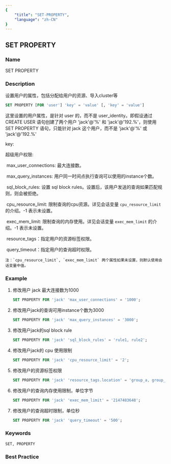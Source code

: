 ```yaml
---
{
    "title": "SET-PROPERTY",
    "language": "zh-CN"
}
---
```


<!--
Licensed to the Apache Software Foundation (ASF) under one
or more contributor license agreements.  See the NOTICE file
distributed with this work for additional information
regarding copyright ownership.  The ASF licenses this file
to you under the Apache License, Version 2.0 (the
"License"); you may not use this file except in compliance
with the License.  You may obtain a copy of the License at

  http://www.apache.org/licenses/LICENSE-2.0

Unless required by applicable law or agreed to in writing,
software distributed under the License is distributed on an
"AS IS" BASIS, WITHOUT WARRANTIES OR CONDITIONS OF ANY
KIND, either express or implied.  See the License for the
specific language governing permissions and limitations
under the License.
-->

## SET PROPERTY

### Name

SET PROPERTY

### Description

 设置用户的属性，包括分配给用户的资源、导入cluster等

```sql
SET PROPERTY [FOR 'user'] 'key' = 'value' [, 'key' = 'value']
```

这里设置的用户属性，是针对 user 的，而不是 user_identity。即假设通过 CREATE USER 语句创建了两个用户 'jack'@'%' 和 'jack'@'192.%'，则使用 SET PROPERTY 语句，只能针对 jack 这个用户，而不是 'jack'@'%' 或 'jack'@'192.%'

key:

超级用户权限:

​        max_user_connections: 最大连接数。

​        max_query_instances: 用户同一时间点执行查询可以使用的instance个数。

​        sql_block_rules: 设置 sql block rules。设置后，该用户发送的查询如果匹配规则，则会被拒绝。

​        cpu_resource_limit: 限制查询的cpu资源。详见会话变量 `cpu_resource_limit` 的介绍。-1 表示未设置。

​        exec_mem_limit: 限制查询的内存使用。详见会话变量 `exec_mem_limit` 的介绍。-1 表示未设置。

​        resource_tags：指定用户的资源标签权限。

​        query_timeout：指定用户的查询超时权限。

    注：`cpu_resource_limit`, `exec_mem_limit` 两个属性如果未设置，则默认使用会话变量中值。

### Example

1. 修改用户 jack 最大连接数为1000
   
    ```sql
    SET PROPERTY FOR 'jack' 'max_user_connections' = '1000';
    ```
    
2. 修改用户jack的查询可用instance个数为3000
   
    ```sql
    SET PROPERTY FOR 'jack' 'max_query_instances' = '3000';
    ```
    
3. 修改用户jack的sql block rule
   
    ```sql
    SET PROPERTY FOR 'jack' 'sql_block_rules' = 'rule1, rule2';
    ```

4. 修改用户jack的 cpu 使用限制
    
    ```sql
    SET PROPERTY FOR 'jack' 'cpu_resource_limit' = '2';
    ```
    
5. 修改用户的资源标签权限
    
    ```sql
    SET PROPERTY FOR 'jack' 'resource_tags.location' = 'group_a, group_b';
    ```
    
6. 修改用户的查询内存使用限制，单位字节
    
    ```sql
    SET PROPERTY FOR 'jack' 'exec_mem_limit' = '2147483648';
    ```

7. 修改用户的查询超时限制，单位秒

    ```sql
    SET PROPERTY FOR 'jack' 'query_timeout' = '500';
    ```
    
### Keywords

    SET, PROPERTY

### Best Practice

